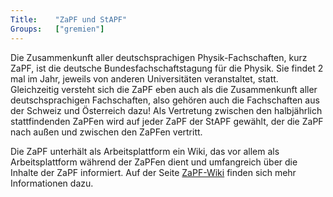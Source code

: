 ```yaml
---
Title:	  "ZaPF und StAPF"
Groups:	  ["gremien"]
---
```


Die Zusammenkunft aller deutschsprachigen Physik-Fachschaften, kurz ZaPF, ist 
die deutsche Bundesfachschaftstagung für die Physik. Sie findet 2 mal im Jahr, 
jeweils von anderen Universitäten veranstaltet, statt.  Gleichzeitig versteht 
sich die ZaPF eben auch als die Zusammenkunft aller deutschsprachigen Fachschaften, 
also gehören auch die Fachschaften aus der Schweiz und Österreich dazu! Als Vertretung 
zwischen den halbjährlich stattfindenden ZaPFen wird auf jeder ZaPF der StAPF gewählt, 
der die ZaPF nach außen und zwischen den ZaPFen vertritt.

Die ZaPF unterhält als Arbeitsplattform ein Wiki, das vor allem als Arbeitsplattform 
während der ZaPFen dient und umfangreich über die Inhalte der ZaPF informiert. Auf der Seite 
[ZaPF-Wiki](https://zapf.wiki/) finden sich mehr Informationen dazu.
